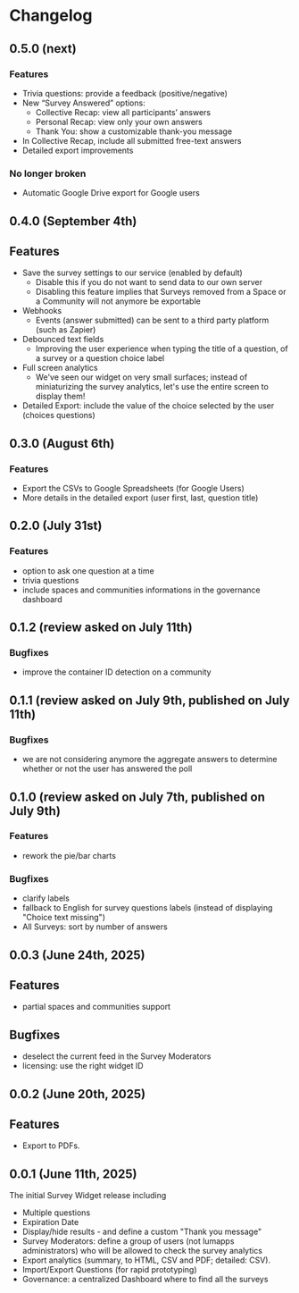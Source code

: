 # Changelog

## 0.5.0 (next)

### Features

- Trivia questions: provide a feedback (positive/negative)
- New “Survey Answered” options:
  - Collective Recap: view all participants’ answers
  - Personal Recap: view only your own answers
  - Thank You: show a customizable thank-you message
- In Collective Recap, include all submitted free-text answers
- Detailed export improvements

### No longer broken

- Automatic Google Drive export for Google users

## 0.4.0 (September 4th)

## Features

- Save the survey settings to our service (enabled by default)
  - Disable this if you do not want to send data to our own server
  - Disabling this feature implies that Surveys removed from a Space or a Community will not anymore be exportable
- Webhooks
  - Events (answer submitted) can be sent to a third party platform (such as Zapier)
- Debounced text fields
  - Improving the user experience when typing the title of a question, of a survey or a question choice label
- Full screen analytics
  - We've seen our widget on very small surfaces; instead of miniaturizing the survey analytics, let's use the entire screen to display them!
- Detailed Export: include the value of the choice selected by the user (choices questions)

## 0.3.0 (August 6th)

### Features

- Export the CSVs to Google Spreadsheets (for Google Users)
- More details in the detailed export (user first, last, question title)

## 0.2.0 (July 31st)

### Features

- option to ask one question at a time
- trivia questions
- include spaces and communities informations in the governance dashboard

## 0.1.2 (review asked on July 11th)

### Bugfixes

- improve the container ID detection on a community

## 0.1.1 (review asked on July 9th, published on July 11th)

### Bugfixes

- we are not considering anymore the aggregate answers to determine whether or not the user has answered the poll

## 0.1.0 (review asked on July 7th, published on July 9th)

### Features

- rework the pie/bar charts

### Bugfixes

- clarify labels
- fallback to English for survey questions labels (instead of displaying "Choice text missing")
- All Surveys: sort by number of answers

## 0.0.3 (June 24th, 2025)

## Features

- partial spaces and communities support

## Bugfixes

- deselect the current feed in the Survey Moderators
- licensing: use the right widget ID

## 0.0.2 (June 20th, 2025)

## Features

- Export to PDFs.

## 0.0.1 (June 11th, 2025)

The initial Survey Widget release including

- Multiple questions
- Expiration Date
- Display/hide results - and define a custom "Thank you message"
- Survey Moderators: define a group of users (not lumapps administrators) who will be allowed to check the survey analytics
- Export analytics (summary, to HTML, CSV and PDF; detailed: CSV).
- Import/Export Questions (for rapid prototyping)
- Governance: a centralized Dashboard where to find all the surveys
